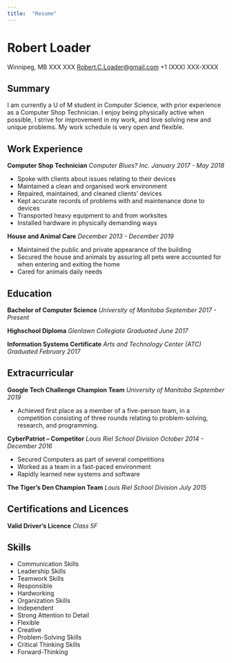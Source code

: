```yaml
---
title:  "Resume"
---
```


# Robert Loader
Winnipeg, MB XXX XXX
Robert.C.Loader@gmail.com
+1 (XXX) XXX-XXXX

## Summary
I am currently a U of M student in Computer Science, with prior experience as a Computer Shop Technician. I enjoy being physically active when possible, I strive for improvement in my work, and love solving new and unique problems. My work schedule is very open and flexible.

## Work Experience
**Computer Shop Technician**
_Computer Blues? Inc.
January 2017 - May 2018_

* Spoke with clients about issues relating to their devices
* Maintained a clean and organised work environment
* Repaired, maintained, and cleaned clients’ devices
* Kept accurate records of problems with and maintenance done to devices
* Transported heavy equipment to and from worksites
* Installed hardware in physically demanding ways

**House and Animal Care**
_December 2013 - December 2019_

* Maintained the public and private appearance of the building
* Secured the house and animals by assuring all pets were accounted for when entering and exiting the home
* Cared for animals daily needs

## Education
**Bachelor of Computer Science**
_University of Manitoba
September 2017 - Present_


**Highschool Diploma**
_Glenlawn Collegiate
Graduated June 2017_


**Information Systems Certificate**
_Arts and Technology Center (ATC)
Graduated February 2017_


## Extracurricular
**Google Tech Challenge Champion Team**
_University of Manitoba
September 2019_

* Achieved first place as a member of a five-person team, in a competition consisting of three rounds relating to problem-solving, research, and programming.

**CyberPatriot – Competitor**
_Louis Riel School Division
October 2014 - December 2016_

* Secured Computers as part of several competitions
* Worked as a team in a fast-paced environment
* Rapidly learned new systems and software

**The Tiger’s Den Champion Team**
_Louis Riel School Division
July 2015_


## Certifications and Licences
**Valid Driver’s Licence**
_Class 5F_


## Skills
* Communication Skills
* Leadership Skills
* Teamwork Skills
* Responsible
* Hardworking
* Organization Skills
* Independent
* Strong Attention to Detail
* Flexible
* Creative
* Problem-Solving Skills
* Critical Thinking Skills
* Forward-Thinking
